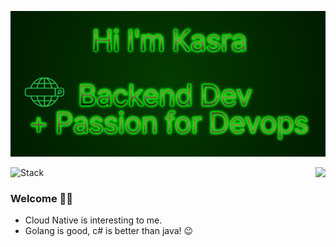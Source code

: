 

<p align="center">
  <img alig src="https://github.com/Thakay/Thakay/blob/main/hi2.gif" />
</p>

![Stack](https://skillicons.dev/icons?i=go,py,kubernetes,ts,docker,kafka,postgres,mysql,redis,azure,aws,bash,cs,dotnet,js,vue,linux,git,github,gitlab,django,flask,mongodb,react,postman,terraform,jenkins&perline=6)
<img align="right" src="https://github-readme-stats.vercel.app/api?username=Thakay&show_icons=true&icon_color=1EDA32&text_color=718096&bg_color=00000000&hide_title=true&hide_border=true" />

### Welcome 🙋‍♂️

- Cloud Native is interesting to me.
- Golang is good, c# is better than java! :wink:
